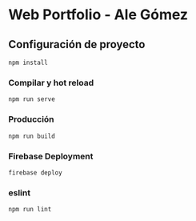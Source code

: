# Web Portfolio - Ale Gómez

## Configuración de proyecto

```
npm install
```

### Compilar y hot reload

```
npm run serve
```

### Producción

```
npm run build
```
### Firebase Deployment

```
firebase deploy
```


### eslint

```
npm run lint
```
